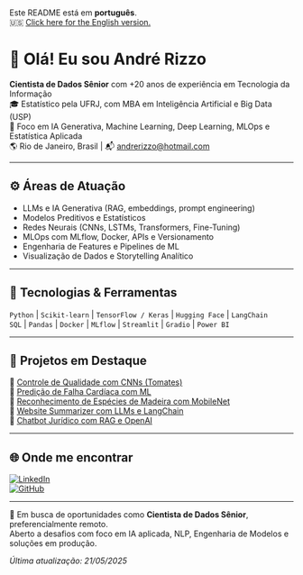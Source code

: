 <br>Este README está em **português**.  
🇺🇸 [Click here for the English version.](README_EN.md)

# 👋 Olá! Eu sou André Rizzo

**Cientista de Dados Sênior** com +20 anos de experiência em Tecnologia da Informação  
🎓 Estatístico pela UFRJ, com MBA em Inteligência Artificial e Big Data (USP)  
🎯 Foco em IA Generativa, Machine Learning, Deep Learning, MLOps e Estatística Aplicada  
🌎 Rio de Janeiro, Brasil | 📬 andrerizzo@hotmail.com

---

## ⚙️ Áreas de Atuação

- LLMs e IA Generativa (RAG, embeddings, prompt engineering)
- Modelos Preditivos e Estatísticos
- Redes Neurais (CNNs, LSTMs, Transformers, Fine-Tuning)
- MLOps com MLflow, Docker, APIs e Versionamento
- Engenharia de Features e Pipelines de ML
- Visualização de Dados e Storytelling Analítico

---

## 🧰 Tecnologias & Ferramentas

`Python` | `Scikit-learn` | `TensorFlow / Keras` | `Hugging Face` | `LangChain`  
`SQL` | `Pandas` | `Docker` | `MLflow` | `Streamlit` | `Gradio` | `Power BI`

---

## 🚀 Projetos em Destaque

🔹 [Controle de Qualidade com CNNs (Tomates)](https://github.com/andrerizzo/CNN_para_Controle_de_Qualidade)  
🔹 [Predição de Falha Cardíaca com ML](https://github.com/andrerizzo/Heart_Failure_Prediction_ML)  
🔹 [Reconhecimento de Espécies de Madeira com MobileNet](https://github.com/andrerizzo/Wood_Species_Classification)  
🔹 [Website Summarizer com LLMs e LangChain](https://github.com/andrerizzo/website_summarizer)  
🔹 [Chatbot Jurídico com RAG e OpenAI](https://github.com/andrerizzo/ChatbotWithRAG_OpenAI)

---

## 🌐 Onde me encontrar

[![LinkedIn](https://img.shields.io/badge/LinkedIn-Perfil-0077B5?logo=linkedin&logoColor=white)](https://www.linkedin.com/in/andrerizzo1)  
[![GitHub](https://img.shields.io/badge/GitHub-Portfólio-181717?logo=github&logoColor=white)](https://github.com/andrerizzo)

---

🎯 Em busca de oportunidades como **Cientista de Dados Sênior**, preferencialmente remoto.  
Aberto a desafios com foco em IA aplicada, NLP, Engenharia de Modelos e soluções em produção.

*Última atualização: 21/05/2025*
